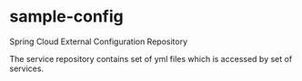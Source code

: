 # sample-config
Spring Cloud External Configuration Repository

The service repository contains set of yml files which is accessed by set of services.
